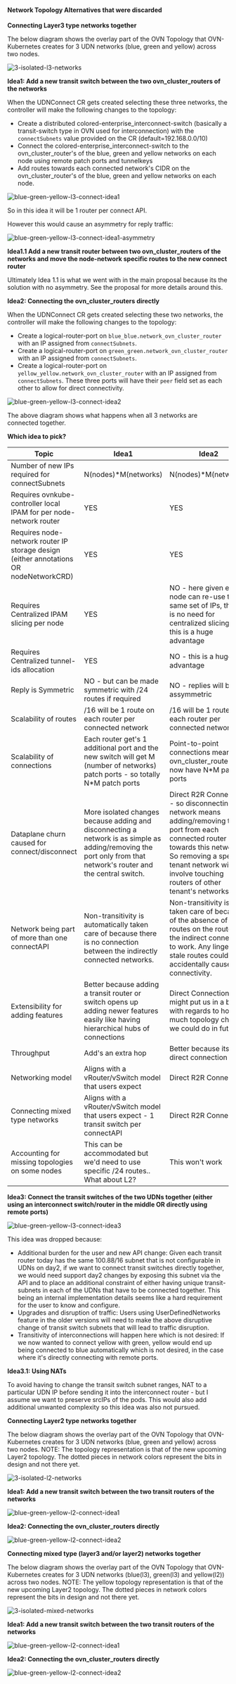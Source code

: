 #### Network Topology Alternatives that were discarded

**Connecting Layer3 type networks together**

The below diagram shows the overlay part of the OVN Topology that
OVN-Kubernetes creates for 3 UDN networks (blue, green and yellow)
across two nodes.

![3-isolated-l3-networks](images/l3-connecting-udns-0.png)

**Idea1: Add a new transit switch between the two
ovn_cluster_routers of the networks**

When the UDNConnect CR gets created selecting these three networks, the
controller will make the following changes to the topology:
* Create a distributed colored-enterprise_interconnect-switch
  (basically a transit-switch type in OVN used for
  interconnection) with the `connectSubnets` value provided on the CR
  (default=192.168.0.0/10)
* Connect the colored-enterprise_interconnect-switch to the
  ovn_cluster_router's of the blue, green and yellow networks on each
  node using remote patch ports and tunnelkeys
* Add routes towards each connected network's CIDR on the ovn_cluster_router's
  of the blue, green and yellow networks on each node.

![blue-green-yellow-l3-connect-idea1](images/l3-connecting-udns-1.png)

So in this idea it will be 1 router per connect API.

However this would cause an asymmetry for reply traffic:

![blue-green-yellow-l3-connect-idea1-asymmetry](images/l3-idea1-asymmetry.png)

**Idea1.1 Add a new transit router between two ovn_cluster_routers of
the networks and move the node-network specific routes to the new connect router**

Ultimately Idea 1.1 is what we went with in the main proposal because
its the solution with no asymmetry. See the proposal for more
details around this.

**Idea2: Connecting the ovn_cluster_routers directly**

When the UDNConnect CR gets created selecting these two networks, the
controller will make the following changes to the topology:
* Create a logical-router-port on `blue_blue.network_ovn_cluster_router`
  with an IP assigned from `connectSubnets`.
* Create a logical-router-port on `green_green.network_ovn_cluster_router`
  with an IP assigned from `connectSubnets`.
* Create a logical-router-port on
  `yellow_yellow.network_ovn_cluster_router` with an IP assigned from
  `connectSubnets`.
These three ports will have their `peer` field set as each other to
allow for direct connectivity.

![blue-green-yellow-l3-connect-idea2](images/l3-connecting-udns-4.png)

The above diagram shows what happens when all 3 networks are connected
together.

**Which idea to pick?**

| Topic       |    Idea1    |  Idea2      |
| ----------- | ----------- | ----------- |
| Number of new IPs required for connectSubnets | N(nodes)*M(networks) | N(nodes)*M(networks) |
| Requires ovnkube-controller local IPAM for per node-network router      | YES       | YES       |
| Requires node-network router IP storage design (either annotations OR nodeNetworkCRD)      | YES       | YES       |
| Requires Centralized IPAM slicing per node   | YES        | NO - here given each node can re-use the same set of IPs, there is no need for centralized slicing - this is a huge advantage |
| Requires Centralized tunnel-ids allocation   | YES        | NO - this is a huge advantage |
| Reply is Symmetric | NO - but can be made symmetric with /24 routes if required | NO - replies will be assymmetric |
| Scalability of routes | /16 will be 1 route on each router per connected network | /16 will be 1 route on each router per connected network |
| Scalability of connections | Each router get's 1 additional port and the new switch will get M (number of networks) patch ports - so totally N*M patch ports | Point-to-point connections means all ovn_cluster_router's now have N*M patch ports |
| Dataplane churn caused for connect/disconnect | More isolated changes because adding and disconnecting a network is as simple as adding/removing the port only from that network's router and the central switch. | Direct R2R Connection - so disconnecting a network means adding/removing the port from each connected router towards this network. So removing a specific tenant network will involve touching routers of other tenant's networks. |
| Network being part of more than one connectAPI | Non-transitivity is automatically taken care of because there is no connection between the indirectly connected networks. |  Non-transitivity is taken care of because of the absence of routes on the router for the indirect connection to work. Any lingering stale routes could accidentally cause connectivity. |
| Extensibility for adding features | Better because adding a transit router or switch opens up adding newer features easily like having hierarchical hubs of connections | Direct Connection might put us in a bind with regards to how much topology change we could do in future |
| Throughput | Add's an extra hop | Better because its a direct connection |
| Networking model | Aligns with a vRouter/vSwitch model that users expect | Direct R2R Connection |
| Connecting mixed type networks | Aligns with a vRouter/vSwitch model that users expect - 1 transit switch per connectAPI | Direct R2R Connection |
| Accounting for missing topologies on some nodes | This can be accommodated but we'd need to use specific /24 routes.. What about L2? | This won't work |

**Idea3: Connect the transit switches of the two UDNs together (either
using an interconnect switch/router in the middle OR directly using
remote ports)**

![blue-green-yellow-l3-connect-idea3](images/connect-l3-udns-type2-traffic.png)

This idea was dropped because:
* Additional burden for the user and new API change: Given each transit
  router today has the same 100.88/16 subnet that is not configurable in
  UDNs on day2, if we want to connect transit switches directly together,
  we would need support day2 changes by exposing this subnet via the API
  and to place an additional constraint of either having unique
  transit-subnets in each of the UDNs that have to be connected together.
  This being an internal implementation details seems like a hard
  requirement for the user to know and configure.
* Upgrades and disruption of traffic: Users using UserDefinedNetworks
  feature in the older versions will need to make the above disruptive
  change of transit switch subnets that will lead to traffic disruption.
* Transitivity of interconnections will happen here which is not
  desired: If we now wanted to connect yellow with green, yellow would
  end up being connected to blue automatically which is not desired, in
  the case where it's directly connecting with remote ports.

**Idea3.1: Using NATs**

To avoid having to change the transit switch subnet ranges, NAT to a
particular UDN IP before sending it into the interconnect router - but I
assume we want to preserve srcIPs of the pods. This would also add
additional unwanted complexity so this idea was also not pursued.

**Connecting Layer2 type networks together**

The below diagram shows the overlay part of the OVN Topology that
OVN-Kubernetes creates for 3 UDN networks (blue, green and yellow)
across two nodes. NOTE: The topology representation is that of the new
upcoming Layer2 topology. The dotted pieces in network colors represent
the bits in design and not there yet.

![3-isolated-l2-networks](images/l2-connecting-udns-0.png)

**Idea1: Add a new transit switch between the two transit routers of
the networks**

![blue-green-yellow-l2-connect-idea1](images/l2-connecting-udns-1.png)

**Idea2: Connecting the ovn_cluster_routers directly**

![blue-green-yellow-l2-connect-idea2](images/l2-connecting-udns-2.png)

**Connecting mixed type (layer3 and/or layer2) networks together**

The below diagram shows the overlay part of the OVN Topology that
OVN-Kubernetes creates for 3 UDN networks (blue(l3), green(l3) and
yellow(l2)) across two nodes. NOTE: The yellow topology representation
is that of the new upcoming Layer2 topology. The dotted pieces in
network colors represent the bits in design and not there yet.

![3-isolated-mixed-networks](images/mixed-connecting-udns-0.png)

**Idea1: Add a new transit switch between the two transit routers of
the networks**

![blue-green-yellow-l2-connect-idea1](images/mixed-connecting-udns-1.png)

**Idea2: Connecting the ovn_cluster_routers directly**

![blue-green-yellow-l2-connect-idea2](images/mixed-connecting-udns-2.png)
